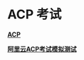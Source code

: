 # ACP 考试
**[ACP](https://edu.aliyun.com/certification/acp01)**

**[阿里云ACP考试模拟测试](http://c1c.acper.net/index.php?content)**
